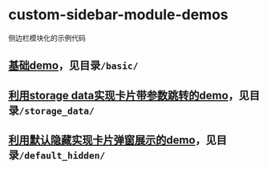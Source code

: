 # custom-sidebar-module-demos
侧边栏模块化的示例代码
## [基础demo](./basic/)，见目录`/basic/`
## [利用storage data实现卡片带参数跳转的demo](./storage_data/)，见目录`/storage_data/`
## [利用默认隐藏实现卡片弹窗展示的demo](./default_hidden/)，见目录`/default_hidden/`
